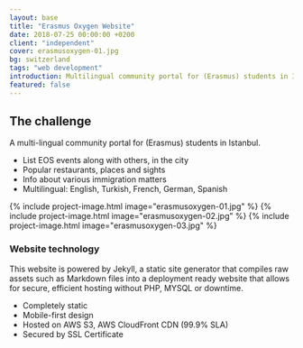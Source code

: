```yaml
---
layout: base
title: "Erasmus Oxygen Website"
date: 2018-07-25 00:00:00 +0200
client: "independent"
cover: erasmusoxygen-01.jpg
bg: switzerland
tags: "web development"
introduction: Multilingual community portal for (Erasmus) students in Istanbul.
featured: false
---
```


## The challenge

A multi-lingual community portal for (Erasmus) students in Istanbul.

- List EOS events along with others, in the city
- Popular restaurants, places and sights
- Info about various immigration matters
- Multilingual: English, Turkish, French, German, Spanish

{% include project-image.html image="erasmusoxygen-01.jpg" %}
{% include project-image.html image="erasmusoxygen-02.jpg" %}
{% include project-image.html image="erasmusoxygen-03.jpg" %}

### Website technology

This website is powered by Jekyll, a static site generator that compiles raw assets such as Markdown files into a deployment ready website that allows for secure, efficient hosting without PHP, MYSQL or downtime.

- Completely static
- Mobile-first design
- Hosted on AWS S3, AWS CloudFront CDN (99.9% SLA)
- Secured by SSL Certificate
